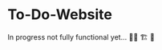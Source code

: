# To-Do-Website


 In progress not fully functional yet... :construction_worker_woman:  :building_construction:  :construction:
